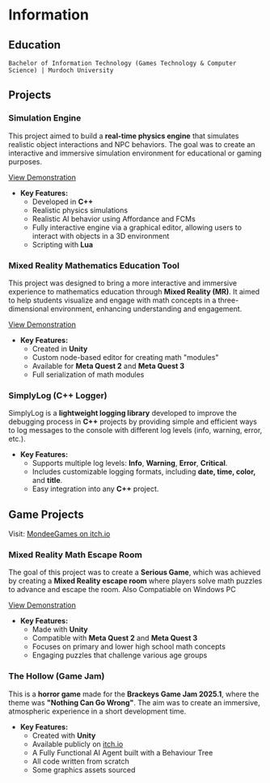 # Information

## Education

`Bachelor of Information Technology (Games Technology & Computer Science) | Murdoch University`

## Projects

### Simulation Engine

This project aimed to build a **real-time physics engine** that simulates realistic object interactions and NPC behaviors. The goal was to create an interactive and immersive simulation environment for educational or gaming purposes.

[View Demonstration](https://youtu.be/vwD3f5bb_24)

- **Key Features:**
  - Developed in **C++**
  - Realistic physics simulations
  - Realistic AI behavior using Affordance and FCMs
  - Fully interactive engine via a graphical editor, allowing users to interact with objects in a 3D environment
  - Scripting with **Lua**

### Mixed Reality Mathematics Education Tool

This project was designed to bring a more interactive and immersive experience to mathematics education through **Mixed Reality (MR)**. It aimed to help students visualize and engage with math concepts in a three-dimensional environment, enhancing understanding and engagement.

[View Demonstration](https://youtu.be/WbLa0Y6N3P8)

- **Key Features:**
  - Created in **Unity**
  - Custom node-based editor for creating math "modules"
  - Available for **Meta Quest 2** and **Meta Quest 3**
  - Full serialization of math modules

### SimplyLog (C++ Logger)

SimplyLog is a **lightweight logging library** developed to improve the debugging process in **C++** projects by providing simple and efficient ways to log messages to the console with different log levels (info, warning, error, etc.).

- **Key Features:**
  -   Supports multiple log levels: **Info**, **Warning**, **Error**, **Critical**.
	-   Includes customizable logging formats, including **date, time, color,** and **title**.
	-   Easy integration into any **C++** project.

## Game Projects

Visit: [MondeeGames on itch.io](https://mondeegames.itch.io/)

### Mixed Reality Math Escape Room

The goal of this project was to create a **Serious Game**, which was achieved by creating a **Mixed Reality escape room** where players solve math puzzles to advance and escape the room. Also Compatiable on Windows PC

[View Demonstration](https://youtu.be/xYJjRQUMFg4)

- **Key Features:**
  - Made with **Unity**
  - Compatible with **Meta Quest 2** and **Meta Quest 3**
  - Focuses on primary and lower high school math concepts
  - Engaging puzzles that challenge various age groups

### The Hollow (Game Jam)

This is a **horror game** made for the **Brackeys Game Jam 2025.1**, where the theme was **"Nothing Can Go Wrong"**. The aim was to create an immersive, atmospheric experience in a short development time.

- **Key Features:**
  - Created with **Unity**
  - Available publicly on [itch.io](https://mondeegames.itch.io/the-hollow)
  - A Fully Functional AI Agent built with a Behaviour Tree
  - All code written from scratch
  - Some graphics assets sourced

